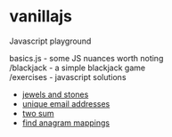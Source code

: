# vanillajs

Javascript playground

basics.js - some JS nuances worth noting  
/blackjack - a simple blackjack game  
/exercises - javascript solutions

- [jewels and stones](https://leetcode.com/problems/jewels-and-stones/)  
- [unique email addresses](https://leetcode.com/problems/unique-email-addresses/)
- [two sum](https://leetcode.com/problems/two-sum/)
- [find anagram mappings](https://leetcode.com/problems/find-anagram-mappings/)
